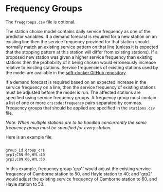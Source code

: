 # Frequency Groups
<!-- position: 4 -->

The `freqgroups.csv` file is optional.

The station choice model contains daily service frequency as one of the predictor variables. If a demand forecast is required for a new station on an existing line then the service frequency provided for that station should normally match an existing service pattern on that line (unless it is expected that the stopping pattern at this station will differ from existing stations). If a proposed new station was given a higher service frequency than existing stations then the probability of it being chosen would erroneously increase relative to existing stations. Service frequencies of existing stations used by the model are available in the [sdft-docker GitHub repository](https://github.com/station-demand-forecasting-tool/sdft-docker/blob/master/db/data/stations/stations.csv).

If a demand forecast is required based on an expected increase in the service frequency on a line, then the service frequency of existing stations must be adjusted before the model is run. The affected stations are specified using service frequency groups. A frequency group must contain a list of one or more `crscode:frequency` pairs separated by commas. Frequency groups that should be applied are specified in the `stations.csv` file.

*Note: When multiple stations are to be handled concurrently the same frequency group must be specified for every station.*

Here is an example file:

```txt

group_id;group_crs
grp1;CBN:50,HYL:40
grp2;CBN:60,HYL:50
```

In this example, frequency group 'grp1' would adjust the existing service frequency of Camborne station to 50, and Hayle station to 40; and 'grp2' would adjust the existing service frequency of Camborne station to 60, and Hayle station to 50.

